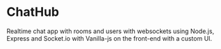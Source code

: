 # ChatHub
Realtime chat app with rooms and users with websockets using Node.js, Express and Socket.io with Vanilla-js on the front-end with a custom UI.
